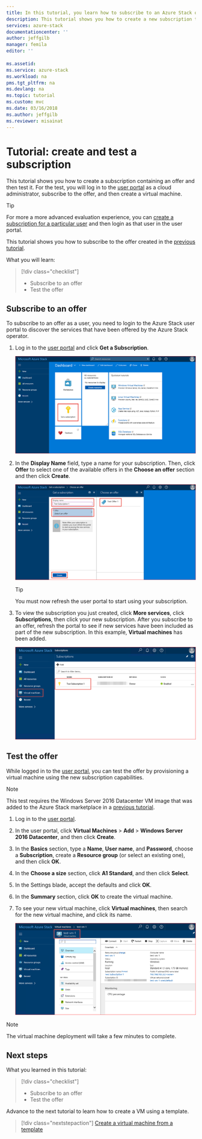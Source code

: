 ```yaml
---
title: In this tutorial, you learn how to subscribe to an Azure Stack offer | Microsoft Docs
description: This tutorial shows you how to create a new subscription to Azure Stack services and test the offer by creating a test virtual machine.
services: azure-stack
documentationcenter: ''
author: jeffgilb
manager: femila
editor: ''

ms.assetid: 
ms.service: azure-stack
ms.workload: na
pms.tgt_pltfrm: na
ms.devlang: na
ms.topic: tutorial
ms.custom: mvc
ms.date: 03/16/2018
ms.author: jeffgilb
ms.reviewer: misainat
---
```


# Tutorial: create and test a subscription
This tutorial shows you how to create a subscription containing an offer and then test it. 
For the test, you will log in to the [user portal](https://portal.local.azurestack.external) as a cloud administrator, subscribe to the offer, and then create a virtual machine.

> [!TIP]
> For more a more advanced evaluation experience, you can [create a subscription for a particular user](https://docs.microsoft.com/azure/azure-stack/azure-stack-subscribe-plan-provision-vm#create-a-subscription-as-a-cloud-operator) and then login as that user in the user portal. 

This tutorial shows you how to subscribe to the offer created in the [previous tutorial](asdk-offer-services.md).

What you will learn:

> [!div class="checklist"]
> * Subscribe to an offer 
> * Test the offer

## Subscribe to an offer
To subscribe to an offer as a user, you need to login to the Azure Stack user portal to discover the services that have been offered by the Azure Stack operator.

1. Log in to the [user portal](https://portal.local.azurestack.external) and click **Get a Subscription**.

   ![Get a subscription](media/asdk-subscribe-services/get-subscription.png)

2. In the **Display Name** field, type a name for your subscription. Then, click **Offer** to select one of the available offers in the **Choose an offer** section and then click **Create**.

   ![Create an offer](media/asdk-subscribe-services/create-subscription.png)

   > [!TIP]
   > You must now refresh the user portal to start using your subscription.

3. To view the subscription you just created, click **More services**, click **Subscriptions**, then click your new subscription. After you subscribe to an offer, refresh the portal to see if new services have been included as part of the new subscription. In this example, **Virtual machines** has been added.

   ![View subscription](media/asdk-subscribe-services/view-subscription.png)


## Test the offer
While logged in to the [user portal](portal.local.azurestack.external), you can test the offer by provisioning a virtual machine using the new subscription capabilities. 

> [!NOTE]
> This test requires the Windows Server 2016 Datacenter VM image that was added to the Azure Stack marketplace in a [previous tutorial](asdk-marketplace.md). 

1. Log in to the [user portal](portal.local.azurestack.external).

2. In the user portal, click **Virtual Machines** > **Add** > **Windows Server 2016 Datacenter**, and then click **Create**.

3. In the **Basics** section, type a **Name**, **User name**, and **Password**, choose a **Subscription**, create a **Resource group** (or select an existing one), and then click **OK**.

4. In the **Choose a size** section, click **A1 Standard**, and then click **Select**.  

5. In the Settings blade, accept the defaults and click **OK**.

6. In the **Summary** section, click **OK** to create the virtual machine.  

7. To see your new virtual machine, click **Virtual machines**, then search for the new virtual machine, and click its name.

    ![All resources](media/asdk-subscribe-services/view-vm.png)

> [!NOTE]
> The virtual machine deployment will take a few minutes to complete.


## Next steps

What you learned in this tutorial:

> [!div class="checklist"]
> * Subscribe to an offer 
> * Test the offer

Advance to the next tutorial to learn how to create a VM using a template.

> [!div class="nextstepaction"]
> [Create a virtual machine from a template](asdk-create-vm-template.md)
